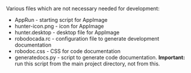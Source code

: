 Various files which are not necessary needed for development:

- AppRun - starting script for AppImage
- hunter-icon.png - icon for AppImage
- hunter.desktop  - desktop file for AppImage
- robodocada.rc   - configuration file to generate development documentation
- robodoc.css     - CSS for code documentation
- generatedocs.py - script to generate code documentation. **Important:** run
                    this script from the main project directory, not from this.
